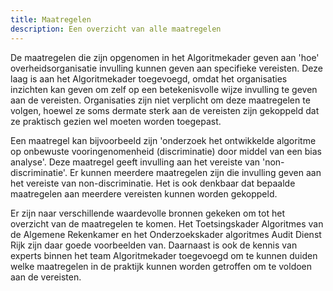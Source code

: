 ```yaml
---
title: Maatregelen
description: Een overzicht van alle maatregelen
---
```


De maatregelen die zijn opgenomen in het Algoritmekader geven aan 'hoe' overheidsorganisatie invulling kunnen geven aan specifieke vereisten. Deze laag is aan het Algoritmekader toegevoegd, omdat het organisaties inzichten kan geven om zelf op een betekenisvolle wijze invulling te geven aan de vereisten. Organisaties zijn niet verplicht om deze maatregelen te volgen, hoewel ze soms dermate sterk aan de vereisten zijn gekoppeld dat ze praktisch gezien wel moeten worden toegepast. 

Een maatregel kan bijvoorbeeld zijn 'onderzoek het ontwikkelde algoritme op onbewuste vooringenomenheid (discriminatie) door middel van een bias analyse'. Deze maatregel geeft invulling aan het vereiste van 'non-discriminatie'. Er kunnen  meerdere maatregelen zijn die invulling geven aan het vereiste van non-discriminatie. Het is ook denkbaar dat bepaalde maatregelen aan meerdere vereisten kunnen worden gekoppeld. 

Er zijn naar verschillende waardevolle bronnen gekeken om tot het overzicht van de maatregelen te komen. Het Toetsingskader Algoritmes van de Algemene Rekenkamer en het Onderzoekskader algoritmes Audit Dienst Rijk zijn daar goede voorbeelden van. Daarnaast is ook de kennis van experts binnen het team Algoritmekader toegevoegd om te kunnen duiden welke maatregelen in de praktijk kunnen worden getroffen om te voldoen aan de vereisten. 




<!-- list toepassingen/hoog-risico -->
